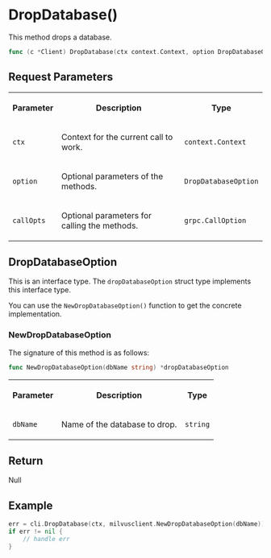 # DropDatabase()

This method drops a database.

```go
func (c *Client) DropDatabase(ctx context.Context, option DropDatabaseOption, callOptions ...grpc.CallOption) error
```

## Request Parameters

<table>
   <tr>
     <th><p>Parameter</p></th>
     <th><p>Description</p></th>
     <th><p>Type</p></th>
   </tr>
   <tr>
     <td><p><code>ctx</code></p></td>
     <td><p>Context for the current call to work.</p></td>
     <td><p><code>context.Context</code></p></td>
   </tr>
   <tr>
     <td><p><code>option</code></p></td>
     <td><p>Optional parameters of the methods.</p></td>
     <td><p><code>DropDatabaseOption</code></p></td>
   </tr>
   <tr>
     <td><p><code>callOpts</code></p></td>
     <td><p>Optional parameters for calling the methods.</p></td>
     <td><p><code>grpc.CallOption</code></p></td>
   </tr>
</table>

## DropDatabaseOption

This is an interface type. The `dropDatabaseOption` struct type implements this interface type. 

You can use the `NewDropDatabaseOption()` function to get the concrete implementation.

### NewDropDatabaseOption

The signature of this method is as follows:

```go
func NewDropDatabaseOption(dbName string) *dropDatabaseOption
```

<table>
   <tr>
     <th><p>Parameter</p></th>
     <th><p>Description</p></th>
     <th><p>Type</p></th>
   </tr>
   <tr>
     <td><p><code>dbName</code></p></td>
     <td><p>Name of the database to drop.</p></td>
     <td><p><code>string</code></p></td>
   </tr>
</table>

## Return

Null

## Example

```go
err = cli.DropDatabase(ctx, milvusclient.NewDropDatabaseOption(dbName))
if err != nil {
    // handle err
}
```
